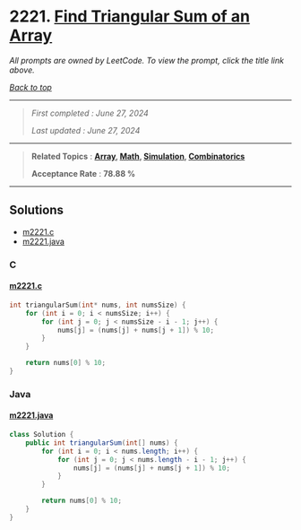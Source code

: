 # 2221. [Find Triangular Sum of an Array](<https://leetcode.com/problems/find-triangular-sum-of-an-array>)

*All prompts are owned by LeetCode. To view the prompt, click the title link above.*

*[Back to top](<../README.md>)*

------

> *First completed : June 27, 2024*
>
> *Last updated : June 27, 2024*

------

> **Related Topics** : **[Array](<by_topic/Array.md>), [Math](<by_topic/Math.md>), [Simulation](<by_topic/Simulation.md>), [Combinatorics](<by_topic/Combinatorics.md>)**
>
> **Acceptance Rate** : **78.88 %**

------

## Solutions

- [m2221.c](<../my-submissions/m2221.c>)
- [m2221.java](<../my-submissions/m2221.java>)
### C
#### [m2221.c](<../my-submissions/m2221.c>)
```C
int triangularSum(int* nums, int numsSize) {
    for (int i = 0; i < numsSize; i++) {
        for (int j = 0; j < numsSize - i - 1; j++) {
            nums[j] = (nums[j] + nums[j + 1]) % 10;
        }
    }

    return nums[0] % 10;
}
```

### Java
#### [m2221.java](<../my-submissions/m2221.java>)
```Java
class Solution {
    public int triangularSum(int[] nums) {
        for (int i = 0; i < nums.length; i++) {
            for (int j = 0; j < nums.length - i - 1; j++) {
                nums[j] = (nums[j] + nums[j + 1]) % 10;
            }
        }

        return nums[0] % 10;
    }
}
```

